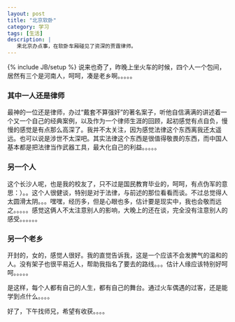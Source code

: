 ```yaml
---
layout: post
title: "北京软卧"
category: 学习
tags: [生活]
description: |
   来北京办点事，在软卧车厢碰见了资深的贾霆律师。
---
```

{% include JB/setup %}
   说来也奇了，昨晚上坐火车的时候，四个人一个包间，居然有三个是河南人，呵呵，凑是老乡啊。。。。。
### 其中一人还是律师
   最神的一位还是律师，办过“戴套不算强奸”的著名案子，听他自信满满的讲述着一个又一个自己的经典案例，以及作为一个律师生涯的回顾，起初感觉有点自负，慢慢的感觉是有点那么高深了。我并不太关注，因为感觉法律这个东西离我还太遥远。也可以说是涉世不太深吧。其实法律这个东西是很值得敬畏的东西，而中国人基本都是把法律当作武器工具，最大化自己的利益。。。。。
### 另一个人
   这个长沙人呢，也是我的校友了，只不过是国民教育毕业的，呵呵，有点伪军的意思：）。。这个人很健谈，特别是对于法律，与前述的那位看看而谈。不过总觉得人太圆滑太阴。。。嘿嘿，经历多，但是心眼也多，估计要是现实中，我也会敬而远之。。。。。感觉这俩人不太注意别人的影响，大晚上的还在谈，完全没有注意别人的感受。。。。。。
### 另一个老乡
   开封的，女的，感觉人很好。我的直觉告诉我，这是一个应该不会发脾气的温和的人。没有架子也很平易近人，帮助我指名了要去的路线。。。估计人缘应该特别好呵呵。。。。。

   是这样，每个人都有自己的人生，都有自己的舞台。通过火车偶遇的过客，还是能学到点什么。。。。

  好了，下午找师兄，希望有收获。。。。
